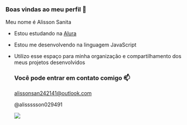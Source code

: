 ### Boas vindas ao meu perfil 📖

Meu nome é Alisson Sanita

- Estou estudando na [Alura](https://www.alura.com.br)
- Estou me desenvolvendo na linguagem JavaScript
- Utilizo esse espaço para minha organização e compartilhamento dos meus projetos desenvolvidos

  ### Você pode entrar em contato comigo 📫

  alissonsan242141@outlook.com
  
  @alissssson029491

  ![](https://media.tenor.com/af61P8odKTIAAAAM/face-emoji.gif)
  
